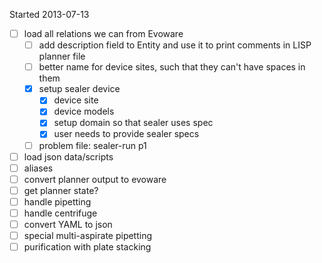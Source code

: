 Started 2013-07-13

- [ ] load all relations we can from Evoware
    - [ ] add description field to Entity and use it to print comments in LISP planner file
    - [ ] better name for device sites, such that they can't have spaces in them
    - [x] setup sealer device
        - [x] device site
        - [x] device models
        - [x] setup domain so that sealer uses spec
        - [x] user needs to provide sealer specs
    - [ ] problem file: sealer-run p1
- [ ] load json data/scripts
- [ ] aliases
- [ ] convert planner output to evoware
- [ ] get planner state?
- [ ] handle pipetting
- [ ] handle centrifuge
- [ ] convert YAML to json
- [ ] special multi-aspirate pipetting
- [ ] purification with plate stacking

